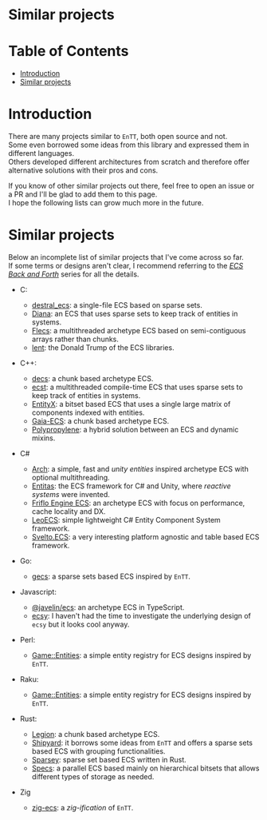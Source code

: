 # Similar projects

<!--
@cond TURN_OFF_DOXYGEN
-->
# Table of Contents

* [Introduction](#introduction)
* [Similar projects](#similar-projects)
<!--
@endcond TURN_OFF_DOXYGEN
-->

# Introduction

There are many projects similar to `EnTT`, both open source and not.<br/>
Some even borrowed some ideas from this library and expressed them in different
languages.<br/>
Others developed different architectures from scratch and therefore offer
alternative solutions with their pros and cons.

If you know of other similar projects out there, feel free to open an issue or a
PR and I'll be glad to add them to this page.<br/>
I hope the following lists can grow much more in the future.

# Similar projects

Below an incomplete list of similar projects that I've come across so far.<br/>
If some terms or designs aren't clear, I recommend referring to the
[_ECS Back and Forth_](https://skypjack.github.io/tags/#ecs) series for all the
details.

* C:
  * [destral_ecs](https://github.com/roig/destral_ecs): a single-file ECS based
    on sparse sets.
  * [Diana](https://github.com/discoloda/Diana): an ECS that uses sparse sets to
    keep track of entities in systems.
  * [Flecs](https://github.com/SanderMertens/flecs): a multithreaded archetype
    ECS based on semi-contiguous arrays rather than chunks.
  * [lent](https://github.com/nem0/lent): the Donald Trump of the ECS libraries.

* C++:
  * [decs](https://github.com/vblanco20-1/decs): a chunk based archetype ECS.
  * [ecst](https://github.com/SuperV1234/ecst): a multithreaded compile-time
    ECS that uses sparse sets to keep track of entities in systems.
  * [EntityX](https://github.com/alecthomas/entityx): a bitset based ECS that
    uses a single large matrix of components indexed with entities.
  * [Gaia-ECS](https://github.com/richardbiely/gaia-ecs): a chunk based
    archetype ECS.
  * [Polypropylene](https://github.com/pmbittner/Polypropylene): a hybrid
    solution between an ECS and dynamic mixins.

* C#
  * [Arch](https://github.com/genaray/Arch): a simple, fast and _unity entities_
    inspired archetype ECS with optional multithreading. 
  * [Entitas](https://github.com/sschmid/Entitas-CSharp): the ECS framework for
    C# and Unity, where _reactive systems_ were invented.
  * [Friflo Engine ECS](https://github.com/friflo/Friflo.Json.Fliox/blob/main/Engine/README.md):
    an archetype ECS with focus on performance, cache locality and DX.
  * [LeoECS](https://github.com/Leopotam/ecs): simple lightweight C# Entity
    Component System framework.
  * [Svelto.ECS](https://github.com/sebas77/Svelto.ECS): a very interesting
    platform agnostic and table based ECS framework.

* Go:
  * [gecs](https://github.com/tutumagi/gecs): a sparse sets based ECS inspired 
    by `EnTT`.

* Javascript:
  * [\@javelin/ecs](https://github.com/3mcd/javelin/tree/master/packages/ecs):
    an archetype ECS in TypeScript.
  * [ecsy](https://github.com/MozillaReality/ecsy): I haven't had the time to
    investigate the underlying design of `ecsy` but it looks cool anyway.

* Perl:
  * [Game::Entities](https://gitlab.com/jjatria/perl-game-entities): a simple
    entity registry for ECS designs inspired by `EnTT`.

* Raku:
  * [Game::Entities](https://gitlab.com/jjatria/raku-game-entities): a simple
    entity registry for ECS designs inspired by `EnTT`.

* Rust:
  * [Legion](https://github.com/TomGillen/legion): a chunk based archetype ECS.
  * [Shipyard](https://github.com/leudz/shipyard): it borrows some ideas from
    `EnTT` and offers a sparse sets based ECS with grouping functionalities.
  * [Sparsey](https://github.com/LechintanTudor/sparsey): sparse set based ECS
    written in Rust.
  * [Specs](https://github.com/amethyst/specs): a parallel ECS based mainly on
    hierarchical bitsets that allows different types of storage as needed.

* Zig
  * [zig-ecs](https://github.com/prime31/zig-ecs): a _zig-ification_ of `EnTT`.
